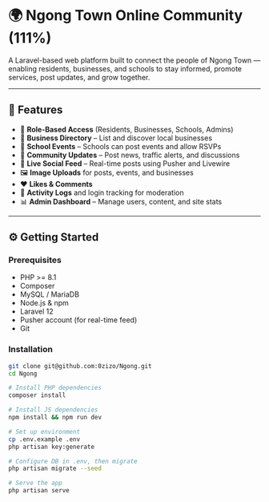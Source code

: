 # 🌍 Ngong Town Online Community (111%)

A Laravel-based web platform built to connect the people of Ngong Town — enabling residents, businesses, and schools to stay informed, promote services, post updates, and grow together.

---

## 🚀 Features

- 🔐 **Role-Based Access** (Residents, Businesses, Schools, Admins)
- 🏬 **Business Directory** – List and discover local businesses
- 🏫 **School Events** – Schools can post events and allow RSVPs
- 💬 **Community Updates** – Post news, traffic alerts, and discussions
- 🧠 **Live Social Feed** – Real-time posts using Pusher and Livewire
- 🖼️ **Image Uploads** for posts, events, and businesses
- ❤️ **Likes & Comments**
- 🧭 **Activity Logs** and login tracking for moderation
- 📊 **Admin Dashboard** – Manage users, content, and site stats

---

## ⚙️ Getting Started

### Prerequisites

- PHP >= 8.1
- Composer
- MySQL / MariaDB
- Node.js & npm
- Laravel 12
- Pusher account (for real-time feed)
- Git

### Installation

```bash
git clone git@github.com:0zizo/Ngong.git
cd Ngong

# Install PHP dependencies
composer install

# Install JS dependencies
npm install && npm run dev

# Set up environment
cp .env.example .env
php artisan key:generate

# Configure DB in .env, then migrate
php artisan migrate --seed

# Serve the app
php artisan serve
